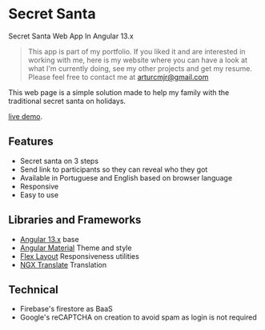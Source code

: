 # Secret Santa
Secret Santa Web App In Angular 13.x
> This app is part of my portfolio. If you liked it and are interested in working with me, here is my website where you can have a look at what I'm currently doing, see my other projects and get my resume. 
> Please feel free to contact me at arturcmjr@gmail.com

This web page is a simple solution made to help my family with the traditional secret santa on holidays.

[live demo](https://secreto.arju.dev/).

## Features
- Secret santa on 3 steps
- Send link to participants so they can reveal who they got
- Available in Portuguese and English based on browser language
- Responsive
- Easy to use

## Libraries and Frameworks
- [Angular 13.x](https://angular.io/) base
- [Angular Material](https://material.angular.io/) Theme and style
- [Flex Layout](https://github.com/angular/flex-layout/wiki/fxLayout-API) Responsiveness utilities
- [NGX Translate](https://github.com/ngx-translate/core) Translation

## Technical
- Firebase's firestore as BaaS
- Google's reCAPTCHA on creation to avoid spam as login is not required